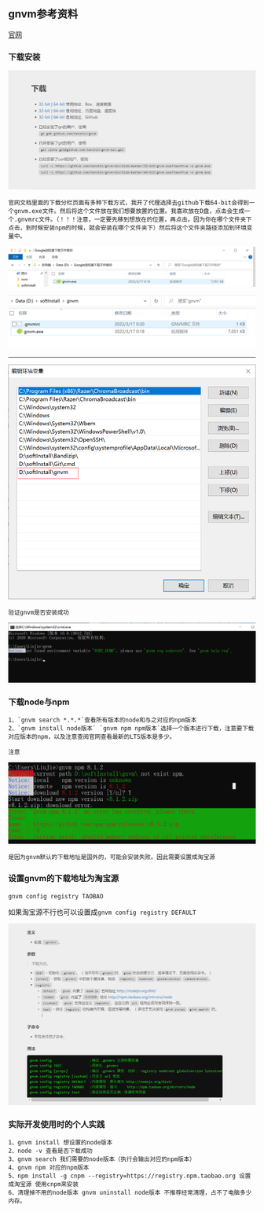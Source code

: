 ## gnvm参考资料

[官网](http://ksria.com/gnvm/doc/zh/index.html)

### 下载安装

![image-20220316235213705](使用gnvm来管理node.assets/image-20220316235213705.png)

```
官网文档里面的下载分栏页面有多种下载方式，我开了代理选择去github下载64-bit会得到一个gnvm.exe文件。然后将这个文件放在我们想要放置的位置。我喜欢放在D盘，点击会生成一个.gnvmrc文件。（！！！注意，一定要先移到想放在的位置，再点击。因为你在哪个文件夹下点击，到时候安装npm的时候，就会安装在哪个文件夹下）然后将这个文件夹路径添加到环境变量中。
```

![image-20220317001946836](使用gnvm来管理node.assets/image-20220317001946836.png)

![image-20220317002053780](使用gnvm来管理node.assets/image-20220317002053780.png)

***

![image-20220316235817667](使用gnvm来管理node.assets/image-20220316235817667.png)

```
验证gnvm是否安装成功
```

![image-20220317000759247](使用gnvm来管理node.assets/image-20220317000759247.png)

### 下载node与npm

```
1、`gnvm search *.*.*`查看所有版本的node和与之对应的npm版本
2、`gnvm install node版本` `gnvm npm npm版本`选择一个版本进行下载，注意要下载对应版本的npm，以及注意查阅官网查看最新的LTS版本是多少。
```

`注意`

![image-20220317010434415](使用gnvm来管理node.assets/image-20220317010434415.png)

```
是因为gnvm默认的下载地址是国外的，可能会安装失败。因此需要设置成淘宝源
```

### 设置gnvm的下载地址为淘宝源

`gnvm config registry TAOBAO`

如果淘宝源不行也可以设置成`gnvm config registry DEFAULT`

![image-20220317012021595](使用gnvm来管理node.assets/image-20220317012021595.png)

### 实际开发使用时的个人实践

```
1、gnvm install 想设置的node版本
2、node -v 查看是否下载成功
3、gnvm search 我们需要的node版本（执行会输出对应的npm版本）
4、gnvm npm 对应的npm版本
5、npm install -g cnpm --registry=https://registry.npm.taobao.org 设置成淘宝源 使用cnpm来安装
6、清理掉不用的node版本 gnvm uninstall node版本 不推荐经常清理，占不了电脑多少内存。
```

